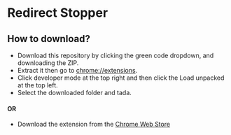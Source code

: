 # Redirect Stopper

## How to download?

- Download this repository by clicking the green code dropdown, and downloading the ZIP.
- Extract it then go to [chrome://extensions](chrome://extensions).
- Click developer mode at the top right and then click the Load unpacked at the top left.
- Select the downloaded folder and tada.

#### OR

- Download the extension from the [Chrome Web Store](https://chrome.google.com/webstore/detail/redirect-stopper/egmgebeelgaakhaoodlmnimbfemfgdah?hl=en)
